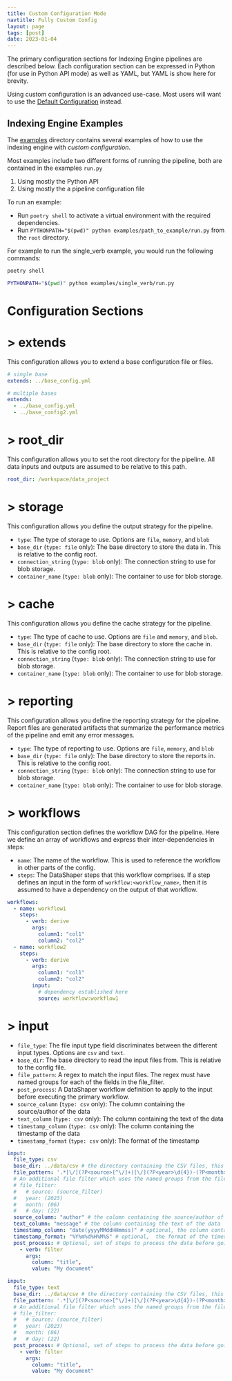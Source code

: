 ```yaml
---
title: Custom Configuration Mode
navtitle: Fully Custom Config
layout: page
tags: [post]
date: 2023-01-04
---
```


The primary configuration sections for Indexing Engine pipelines are described below. Each configuration section can be expressed in Python (for use in Python API mode) as well as YAML, but YAML is show here for brevity.

Using custom configuration is an advanced use-case. Most users will want to use the [Default Configuration](/posts/config/overview) instead.

## Indexing Engine Examples

The [examples](https://github.com/microsoft/graphrag/blob/main/examples/) directory contains several examples of how to use the indexing engine with _custom configuration_.

Most examples include two different forms of running the pipeline, both are contained in the examples `run.py`

1. Using mostly the Python API
2. Using mostly the a pipeline configuration file

To run an example:

- Run `poetry shell` to activate a virtual environment with the required dependencies.
- Run `PYTHONPATH="$(pwd)" python examples/path_to_example/run.py` from the `root` directory.

For example to run the single_verb example, you would run the following commands:

```bash
poetry shell
```

```sh
PYTHONPATH="$(pwd)" python examples/single_verb/run.py
```

# Configuration Sections

# > extends

This configuration allows you to extend a base configuration file or files.

```yaml
# single base
extends: ../base_config.yml
```

```yaml
# multiple bases
extends:
  - ../base_config.yml
  - ../base_config2.yml
```

# > root_dir

This configuration allows you to set the root directory for the pipeline. All data inputs and outputs are assumed to be relative to this path.

```yaml
root_dir: /workspace/data_project
```

# > storage

This configuration allows you define the output strategy for the pipeline.

- `type`: The type of storage to use. Options are `file`, `memory`, and `blob`
- `base_dir` (`type: file` only): The base directory to store the data in. This is relative to the config root.
- `connection_string` (`type: blob` only): The connection string to use for blob storage.
- `container_name` (`type: blob` only): The container to use for blob storage.

# > cache

This configuration allows you define the cache strategy for the pipeline.

- `type`: The type of cache to use. Options are `file` and `memory`, and `blob`.
- `base_dir` (`type: file` only): The base directory to store the cache in. This is relative to the config root.
- `connection_string` (`type: blob` only): The connection string to use for blob storage.
- `container_name` (`type: blob` only): The container to use for blob storage.

# > reporting

This configuration allows you define the reporting strategy for the pipeline. Report files are generated artifacts that summarize the performance metrics of the pipeline and emit any error messages.

- `type`: The type of reporting to use. Options are `file`, `memory`, and `blob`
- `base_dir` (`type: file` only): The base directory to store the reports in. This is relative to the config root.
- `connection_string` (`type: blob` only): The connection string to use for blob storage.
- `container_name` (`type: blob` only): The container to use for blob storage.

# > workflows

This configuration section defines the workflow DAG for the pipeline. Here we define an array of workflows and express their inter-dependencies in steps:

- `name`: The name of the workflow. This is used to reference the workflow in other parts of the config.
- `steps`: The DataShaper steps that this workflow comprises. If a step defines an input in the form of `workflow:<workflow_name>`, then it is assumed to have a dependency on the output of that workflow.

```yaml
workflows:
  - name: workflow1
    steps:
      - verb: derive
        args:
          column1: "col1"
          column2: "col2"
  - name: workflow2
    steps:
      - verb: derive
        args:
          column1: "col1"
          column2: "col2"
        input:
          # dependency established here
          source: workflow:workflow1
```

# > input

- `file_type`: The file input type field discriminates between the different input types. Options are `csv` and `text`.
- `base_dir`: The base directory to read the input files from. This is relative to the config file.
- `file_pattern`: A regex to match the input files. The regex must have named groups for each of the fields in the file_filter.
- `post_process`: A DataShaper workflow definition to apply to the input before executing the primary workflow.
- `source_column` (`type: csv` only): The column containing the source/author of the data
- `text_column` (`type: csv` only): The column containing the text of the data
- `timestamp_column` (`type: csv` only): The column containing the timestamp of the data
- `timestamp_format` (`type: csv` only): The format of the timestamp

```yaml
input:
  file_type: csv
  base_dir: ../data/csv # the directory containing the CSV files, this is relative to the config file
  file_pattern: '.*[\/](?P<source>[^\/]+)[\/](?P<year>\d{4})-(?P<month>\d{2})-(?P<day>\d{2})_(?P<author>[^_]+)_\d+\.csv$' # a regex to match the CSV files
  # An additional file filter which uses the named groups from the file_pattern to further filter the files
  # file_filter:
  #   # source: (source_filter)
  #   year: (2023)
  #   month: (06)
  #   # day: (22)
  source_column: "author" # the column containing the source/author of the data
  text_column: "message" # the column containing the text of the data
  timestamp_column: "date(yyyyMMddHHmmss)" # optional, the column containing the timestamp of the data
  timestamp_format: "%Y%m%d%H%M%S" # optional,  the format of the timestamp
  post_process: # Optional, set of steps to process the data before going into the workflow
    - verb: filter
      args:
        column: "title",
        value: "My document"
```

```yaml
input:
  file_type: text
  base_dir: ../data/csv # the directory containing the CSV files, this is relative to the config file
  file_pattern: '.*[\/](?P<source>[^\/]+)[\/](?P<year>\d{4})-(?P<month>\d{2})-(?P<day>\d{2})_(?P<author>[^_]+)_\d+\.csv$' # a regex to match the CSV files
  # An additional file filter which uses the named groups from the file_pattern to further filter the files
  # file_filter:
  #   # source: (source_filter)
  #   year: (2023)
  #   month: (06)
  #   # day: (22)
  post_process: # Optional, set of steps to process the data before going into the workflow
    - verb: filter
      args:
        column: "title",
        value: "My document"
```
